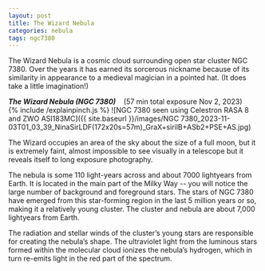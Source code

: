 ```yaml
---
layout: post
title: The Wizard Nebula
categories: nebula
tags: ngc7380
---
```


The Wizard Nebula is a cosmic cloud surrounding open star cluster NGC 7380. Over the years it has earned its sorcerous nickname because of its similarity in appearance to a medieval magician in a pointed hat. (It does take a little imagination!)

_**The Wizard Nebula (NGC 7380)**_  &nbsp;&nbsp; (57 min total exposure Nov 2, 2023)<br>
{% include /explainpinch.js %}
![NGC 7380 seen using Celestron RASA 8 and ZWO ASI183MC]({{ site.baseurl }}/images/NGC 7380_2023-11-03T01_03_39_NinaSirLDF(172x20s=57m)_GraX+sirilB+ASb2+PSE+AS.jpg)

The Wizard occupies an area of the sky about the size of a full moon, but it is extremely faint, almost impossible to see visually in a telescope but it reveals itself to long exposure photography.

The nebula is some 110 light-years across and about 7000 lightyears from Earth. It is located in the main part of the Milky Way -- you will notice the large number of background and foreground stars. The stars of NGC 7380 have emerged from this star-forming region in the last 5 million years or so, making it a relatively young cluster. The cluster and nebula are about
7,000 lightyears from Earth.

 
The radiation and stellar winds of the cluster’s young stars are responsible for creating the nebula’s shape. The ultraviolet light from the luminous stars formed within the molecular cloud ionizes the nebula’s hydrogen, which in turn re-emits light in the red part of the spectrum. 


